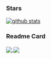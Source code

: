 ### Stars

[![github stats](https://github-readme-stats.vercel.app/api?username=bitcookies&show_icons=true&theme=buefy)](https://github.com/anuraghazra/github-readme-stats)

### Readme Card

<a href="https://github.com/anuraghazra/github-readme-stats">
  <img align="center" src="https://github-readme-stats.vercel.app/api/pin/?username=bitcookies&repo=winrar-keygen" />
</a>
<a href="https://github.com/anuraghazra/convoychat">
  <img align="center" src="https://github-readme-stats.vercel.app/api/pin/?username=nousbuild&repo=live2d" />
</a>

